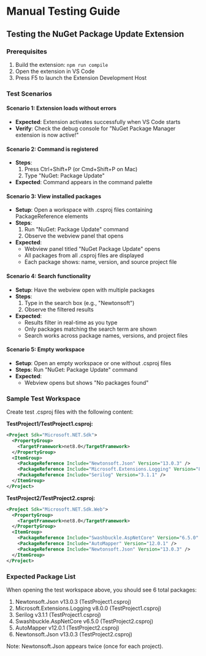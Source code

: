# Manual Testing Guide

## Testing the NuGet Package Update Extension

### Prerequisites
1. Build the extension: `npm run compile`
2. Open the extension in VS Code
3. Press F5 to launch the Extension Development Host

### Test Scenarios

#### Scenario 1: Extension loads without errors
- **Expected**: Extension activates successfully when VS Code starts
- **Verify**: Check the debug console for "NuGet Package Manager extension is now active!"

#### Scenario 2: Command is registered
- **Steps**: 
  1. Press Ctrl+Shift+P (or Cmd+Shift+P on Mac)
  2. Type "NuGet: Package Update"
- **Expected**: Command appears in the command palette

#### Scenario 3: View installed packages
- **Setup**: Open a workspace with .csproj files containing PackageReference elements
- **Steps**:
  1. Run "NuGet: Package Update" command
  2. Observe the webview panel that opens
- **Expected**: 
  - Webview panel titled "NuGet Package Update" opens
  - All packages from all .csproj files are displayed
  - Each package shows: name, version, and source project file

#### Scenario 4: Search functionality
- **Setup**: Have the webview open with multiple packages
- **Steps**:
  1. Type in the search box (e.g., "Newtonsoft")
  2. Observe the filtered results
- **Expected**:
  - Results filter in real-time as you type
  - Only packages matching the search term are shown
  - Search works across package names, versions, and project files

#### Scenario 5: Empty workspace
- **Setup**: Open an empty workspace or one without .csproj files
- **Steps**: Run "NuGet: Package Update" command
- **Expected**: 
  - Webview opens but shows "No packages found"

### Sample Test Workspace

Create test .csproj files with the following content:

**TestProject1/TestProject1.csproj:**
```xml
<Project Sdk="Microsoft.NET.Sdk">
  <PropertyGroup>
    <TargetFramework>net8.0</TargetFramework>
  </PropertyGroup>
  <ItemGroup>
    <PackageReference Include="Newtonsoft.Json" Version="13.0.3" />
    <PackageReference Include="Microsoft.Extensions.Logging" Version="8.0.0" />
    <PackageReference Include="Serilog" Version="3.1.1" />
  </ItemGroup>
</Project>
```

**TestProject2/TestProject2.csproj:**
```xml
<Project Sdk="Microsoft.NET.Sdk.Web">
  <PropertyGroup>
    <TargetFramework>net8.0</TargetFramework>
  </PropertyGroup>
  <ItemGroup>
    <PackageReference Include="Swashbuckle.AspNetCore" Version="6.5.0" />
    <PackageReference Include="AutoMapper" Version="12.0.1" />
    <PackageReference Include="Newtonsoft.Json" Version="13.0.3" />
  </ItemGroup>
</Project>
```

### Expected Package List

When opening the test workspace above, you should see 6 total packages:
1. Newtonsoft.Json v13.0.3 (TestProject1.csproj)
2. Microsoft.Extensions.Logging v8.0.0 (TestProject1.csproj)
3. Serilog v3.1.1 (TestProject1.csproj)
4. Swashbuckle.AspNetCore v6.5.0 (TestProject2.csproj)
5. AutoMapper v12.0.1 (TestProject2.csproj)
6. Newtonsoft.Json v13.0.3 (TestProject2.csproj)

Note: Newtonsoft.Json appears twice (once for each project).
